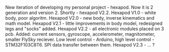 New iteration of developing my personal project - hexapod. Now it is 2 generation and version 2. Shortly - hexapod V2.2. 
Hexapod V1.0 - white body, poor algoritm.
Hexapod V2.0 - new body, inverse kinematics and math model.
Hexapod V2.1 - little improvements in body model, redesigned legs and "socks" added.
Hexapod V2.2 - all electronic modules placed on 3 pcb. Added: current sensors, gyroscope, accelerometer, magnitometer, smaller FlySky reciever. Low level control - Arduino, high level control - STM32F103C8T6. SPI data transfer between them.
Hexapod V2.3 - ... ?
